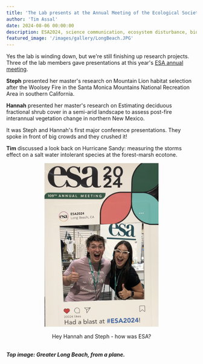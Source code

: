 ```yaml
---
title: 'The Lab presents at the Annual Meeting of the Ecological Society of America in Long Beach'
author: 'Tim Assal'
date: 2024-08-06 00:00:00
description: ESA2024, science communication, ecosystem disturbance, biogeography, predictive habitat distribution modeling, Sentinel-2, MODIS
featured_image: '/images/gallery/LongBeach.JPG'
---
```


Yes the lab is winding down, but we're still finishing up research projects. Three of the lab members gave presentations at this year's [ESA annual meeting](https://www.esa.org/longbeach2024/). 

**Steph** presented her master's research on Mountain Lion habitat selection after the Woolsey Fire in the Santa Monica Mountains National Recreation Area in southern California. 

**Hannah** presented her master's research on Estimating deciduous fractional shrub cover in a semi-arid landscape to assess post-fire interannual vegetation change in northern New Mexico. 

It was Steph and Hannah's first major conference presentations. They spoke in front of big crowds and they crushed it!

**Tim** discussed a look back on Hurricane Sandy: measuring the storms effect on a salt water intolerant species at the forest-marsh ecotone. 

<p align="center">
  <img alt="wgfd-crew" src="/images/blog/HannahSteph.JPG" style="width: 60%; height= 60%">
</p> 
<center> Hey Hannah and Steph - how was ESA? </center>
<br>


***Top image: Greater Long Beach, from a plane.***


